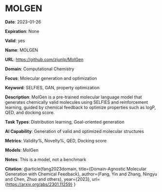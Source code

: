 # MOLGEN

**Date**: 2023-01-26

**Expiration**: None

**Valid**: yes

**Name**: MOLGEN

**URL**: https://github.com/zjunlp/MolGen

**Domain**: Computational Chemistry

**Focus**: Molecular generation and optimization

**Keyword**: SELFIES, GAN, property optimization

**Description**: MolGen is a pre-trained molecular language model that generates chemically valid molecules using SELFIES and reinforcement learning, guided by chemical feedback  to optimize properties such as logP, QED, and docking score. 

**Task Types**: Distribution learning, Goal-oriented generation

**AI Capability**: Generation of valid and optimized molecular structures

**Metrics**: Validity%, Novelty%, QED, Docking score

**Models**: MolGen

**Notes**: This is a model, not a benchmark

**Citation**: @article{fang2023domain, title={Domain-Agnostic Molecular Generation with Chemical Feedback}, author={Fang, Yin and Zhang, Ningyu and Chen, Zhuo and others}, year={2023}, url={https://arxiv.org/abs/2301.11259} }

